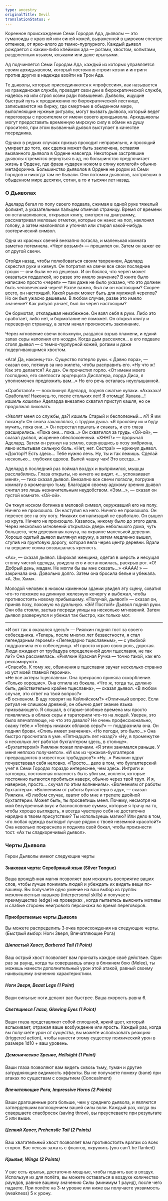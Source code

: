 ```yaml
---
type: ancestry
originalTitle: Devil
translationStatus: ✔️
---
```

Коренное происхождение Семи Городов Ада, дьяволы — это гуманоиды с красной или синей кожей, выраженной в широком спектре оттенков, от ярко-алого до темно-пурпурного. Каждый дьявол рождается с каким-либо клеймом ада — рогами, хвостом, копытами, раздвоенным языком, клыками или даже крыльями.

Ад подчиняется Семи Городам Ада, каждый из которых управляется своим архидьяволом, который постоянно строит козни и интриги против других в надежде взойти на Трон Ада.

Те дьяволы, которые присоединяются к «профессии», как называется их гражданская служба, проводят свои дни в бюрократической службе, надеясь на  или строя козни ради повышения.
Дьяволы, ищущие быстрый путь к продвижению по бюрократической лестнице, записываются на биржу, где смертные в обыденном мире, выполняющие нужные ритуалы, могут вызвать дьявола, который ведет переговоры с просителем от имени своего архидьявола. Архидьяволы могут предоставить временную мирскую силу в обмен на душу просителя, при этом вызванный дьявол выступает в качестве посредника.

Однако в редких случаях призыв проходит неправильно, и просящий умирает до того, как сделка может быть заключена, оставляя вызванного дьявола в Ордене навсегда. Некоторые застрявшие дьяволы стремятся вернуться в ад, но большинство предпочитает жизнь в Ордене, где фраза «ударен ножом в спину коллегой» обычно метафорична.
Большинство дьяволов в Ордене не родом из Семи Городов и никогда там не бывали. Они потомки дьяволов, застрявших в обыденном мире десятки, сотни, а то и тысячи лет назад.

### О Дьяволах
Аделард бегал по полу своего подвала, сжимая в одной руке тяжелый фолиант, а указательным пальцем отмечая страницу. Время от времени он останавливался, открывал книгу, смотрел на диаграмму, рассматривал меловые отметки, которые он нанес на пол, наклонял голову, а затем наклонялся и уточнял или стирал какой-нибудь эзотерический символ.

Одна из красных свечей внезапно погасла, и маленькая комната заметно потемнела. «Черт возьми!» — прошипел он. Затем он зажег ее от другой свечи.

Отойдя назад, чтобы полюбоваться своим творением, Аделард скрестил руки и кивнул. Он потратил на свечи все свои последние гроши — они были не из дешевых.
И он боялся, что череп может оказаться подделкой, но разве это имело значение? В книге было написано просто «череп» — там даже не было указано, что это должен быть человеческий череп! Разве важно, был ли он настоящим? Скорее всего, он настоящий. Какой рынок может быть для муляжей черепов? Но он был ужасно дешевым. В любом случае, разве это имело значение? Как ритуал узнает, был ли череп настоящим?

Он бормотал, откладывая неизбежное. Он взял себя в руки. Либо это сработает, либо нет, и бормотание не поможет. Он открыл книгу и перевернул страницу, а затем начал произносить заклинание.

Через мгновение свечи вспыхнули, раздался взрыв пламени, и едкий запах серы наполнил его ноздри. Когда дым рассеялся... в его подвале стоял дьявол — с темно-пурпурной кожей, рогами и даже подергивающимся хвостом.

«Ага! Да, наконец-то». Существо потерло руки. « Давно пора», — сказал оно, потянув за низ жилета, чтобы расправить его. «Ну что ж! Как это делается? Ах да». Он прочистил горло. «От имени моего господина, его светлости эрцгерцога Диспатера, лорда Диса, я уполномочен предложить вам...» Но его речь осталась неуслышанной.

«Сработало!» — воскликнул Аделард, подняв сжатые кулаки. «Ахахаха! Сработало! Наконец-то, после стольких лет! Я отомщу! Хахаха…! *кашель* *кашель*» Аделарда внезапно схватил приступ кашля, но он продолжал ликовать.

«Уволят меня со службы, да?! *кашель* Старый и бесполезный… я?! Я им покажу!» Он снова закашлялся, с трудом дыша. «Я прокляну их и буду мучить, пока они…» Он перестал прыгать и скакать, и его глаза расширились. «Пока они… пока…» Он схватился за грудь.
«Ой-ой», — сказал дьявол, искренне обеспокоенный.
«ХННГ!» — прорычал Аделард. Затем он рухнул на землю, свернувшись в позу эмбриона, явно испытывая сильную боль.
«Нет, нет. Сестра!» — крикнул дьявол. «Доктор?! Есть здесь… Тебе нужно лечь. Ну, ты и так лежишь. Сделай несколько… глубоких вдохов. Выпей чашку чая! Это всегда…»

Аделард в последний раз поймал воздух и выпрямился, мышцы расслабились. Глаза открыты, но ничего не видят.
«… успокаивает меня», — тихо сказал дьявол.
Внезапно все свечи погасли, погрузив комнату в кромешную тьму. Благодаря своему адскому зрению дьявол считал это лишь незначительным неудобством. «Ээм...», — сказал он пустой комнате. «Ой-ой».

Он ткнул носком ботинка в меловой символ, окружавший его на полу. Ничего не произошло. Он наступил на него. Ничего не произошло. Он перенес вес на эту ногу. Никаких сигнализаций не сработало.
Он вышел из круга. Ничего не произошло. Казалось, никому было до этого дела.
Через несколько мгновений открылась дверь небольшого дома, чуть большего, чем деревянная лачуга, на окраине маленькой деревни. Хорошо одетый дьявол выглянул наружу, а затем медленно вышел, ступив на грунтовую дорогу, которая вела через центр деревни. Вдали на вершине холма возвышалась крепость.

«Ах», — сказал дьявол. Широкая женщина, одетая в шерсть и несущая стопку чистой одежды, увидела его и остановилась, раскрыв рот. 
«О! Добрый день, мадам. Не могли бы вы мне сказать...» 
«АААА! » — закричала она. Довольно долго. Затем она бросила белье и убежала. 
«А. Эм. Хмм».

Молодой человек в низком каменном здании увидел эту сцену, схватил что-то похожее на длинную железную кочергу и выбежал, чтобы противостоять новому прибывшему.
«Получай, дьявол!» — сказал он, приняв позу, похожую на дуэльную.
«Эй! Постой!» Дьявол поднял руки.
Они оба стояли, застыв посреди улицы на несколько мгновений.
Затем дьявол развернулся и убежал так быстро, как только мог.

---
«И вот так я оказался здесь!» — Риялкин поднял тост за своего собеседника.
«Теперь, после многих лет безвестности, я стал легендарным героем!»
«Легендарно тщеславным», — с улыбкой поддразнила его собеседница.
«Я просто играю свою роль, дорогая. Люди ожидают от трубадура определенной доли тщеславия, не так ли?»
Она рассмеялась. «Риялкин Красная Ручка — точно такой, как его рекламируют».  
«Спасибо. К тому же, обвинения в тщеславии звучат несколько странно из уст моей главной героини».  
«Не все актеры тщеславны». Она прекрасно приняла оскорбление. «Только хорошие». Она отпила из бокала. 
«Что ж, тогда ты, должно быть, действительно крайне тщеславна», — сказал дьявол. 
«В любом случае, это ответ на твой вопрос?»  
«В основном. В аду говорят на Кейлийском?»
«Отличный вопрос. Если ритуал не слишком древний, он обычно дает знание языка призывающего. Я слышал, в старые-злобные времена мы просто появлялись в облаке серы и тараторили что-то на людей. Уверен, это было впечатляюще, но что это давало? Не очень профессионально, скажу тебе.»
«Теперь никаких облаков серы?» — поддразнила она. 
Он поднял брови. «Стиль имеет значение».
«Но погоди, это было…» Она быстро просчитала в уме. «Пятнадцать лет назад?»
«Ну, в промежутке я несколько лет работал бухгалтером здесь, в столице».
«Бухгалтером!»
Риялкин пожал плечами. «Я этим занимался раньше. У меня неплохо получается».
«И как из чужаков-бухгалтеров превращаются в известных трубадуров?»
«Ну…» Риялкин вдруг почувствовал себя неловко. «Просто… дело в том, что бухгалтерский учет в Семи Городах гораздо интереснее, чем здесь. Интриги и заговоры, постоянная опасность быть убитым, коллеги, которые постоянно пытаются пробиться наверх, обычно через твой труп. И я, наверное, просто… скучал по этим волнениям».
«Волнениям от работы бухгалтера».
«Волнениям от работы бухгалтера в аду», — сказал Риялкин. «В любом случае, хватит обо мне и трепете двойной бухгалтерии.
Может быть, ты просветишь меня. Почему, несмотря на мой безупречный вкус и баснословные суммы, которые я трачу на то, чтобы хорошо выглядеть, я всегда чувствую себя не достаточно нарядно в твоем присутствии? Ты используешь магию? Или дело в том, что любая одежда выглядит лучше рядом с твоей неземной красотой?»
Она невольно покраснела и подняла свой бокал, чтобы произнести тост.
«Ах ты сладкоречивый дьявол».
### Черты Дьявола

Герои Дьяволы имеют следующие черты

#### Знаковая черта: Серебряный язык (Silver Tongue)

Ваша врождённая магия позволяет вам искажать восприятие ваших слов, чтобы лучше понимать людей и убеждать их видеть вещи по-вашему. Вы получаете одно умение на ваш выбор из группы межличностных навыков (interpersonal skills) и получаете преимущество (edge) на проверках , когда пытаетесь выяснить мотивы и слабые стороны неигрового персонажа во время переговоров.

#### Приобретаемые черты Дьявола

Вы можете распределить 3 очка происхождения на следующие черты. (*Быстрый выбор:* Ноги Зверя, Впечатляющие Рога)

##### Шипастый Хвост, Barbered Tail (1 Point)

Ваш острый хвост позволяет вам пронзать каждое своё действие. Один раз за раунд, когда ты совершаешь атаку в ближнем бою (Melee), ты можешь нанести дополнительный урон этой атакой, равный своему наивысшему значению характеристики.

##### Ноги Зверя, Beast Legs (1 Point)

Ваши сильные ноги делают вас быстрее. Ваша скорость равна 6.

##### Светящиеся Глаза, Glowing Eyes (1 Point)

Ваши глаза представляют собой сплошной, яркий цвет, который вспыхивает, отражая ваше возбуждение или ярость. Каждый раз, когда вы получаете урон от существа, вы можете использовать реакцию (triggered action), чтобы нанести этому существу психический урон в размере 1d10 + ваш уровень.

##### Демоническое Зрение, Hellsight (1 Point)

Ваши глаза позволяют вам видеть сквозь тьму, туман и другие затрудняющие видимость эффекты. Вы не получаете помеху (bane) при атаках по существам с сокрытием (Concealment)

##### Впечатляющие Рога, Impressive Horns (2 Points)

Ваши драгоценные рога больше, чем у среднего дьявола, и являются затвердевшим воплощением вашей силы воли. Каждый раз, когда вы совершаете спасбросок (saving throw), вы преуспеваете при результате 5 или выше.

##### Цепкий Хвост, Prehensile Tail (2 Points)

Ваш хватательный хвост позволяет вам противостоять врагам со всех сторон. Вас нельзя зажать с флангов, окружить (you can't be flanked)

##### Крылья, Wings (2 Points)

У вас есть крылья, достаточно мощные, чтобы поднять вас в воздух. Используя их для полёта, вы можете оставаться в воздухе количество раундов, равное вашему значению Силы (минимум 1 раунд), после чего падаете. При полёте на 3-м уровне или ниже вы получаете уязвимость (weakness) 5 к урону.